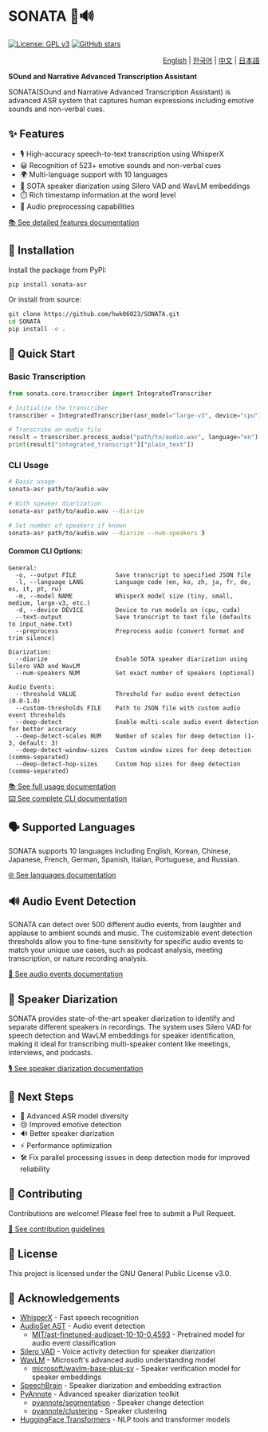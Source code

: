 # SONATA 🎵🔊

[![License: GPL v3](https://img.shields.io/badge/License-GPLv3-blue.svg)](https://www.gnu.org/licenses/gpl-3.0)
[![GitHub stars](https://img.shields.io/github/stars/hwk06023/SONATA?style=social)](https://github.com/hwk06023/SONATA/stargazers)

<div align="right">
<a href="README.md">English</a> |
<a href="i18n/README.ko.md">한국어</a> |
<a href="i18n/README.zh.md">中文</a> |
<a href="i18n/README.ja.md">日本語</a>
</div>

**SOund and Narrative Advanced Transcription Assistant**

SONATA(SOund and Narrative Advanced Transcription Assistant) is advanced ASR system that captures human expressions including emotive sounds and non-verbal cues.

## ✨ Features

- 🎙️ High-accuracy speech-to-text transcription using WhisperX
- 😀 Recognition of 523+ emotive sounds and non-verbal cues
- 🌍 Multi-language support with 10 languages
- 👥 SOTA speaker diarization using Silero VAD and WavLM embeddings
- ⏱️ Rich timestamp information at the word level
- 🔄 Audio preprocessing capabilities

[📚 See detailed features documentation](https://github.com/hwk06023/SONATA/blob/main/docs/FEATURES.md)

## 🚀 Installation

Install the package from PyPI:

```bash
pip install sonata-asr
```

Or install from source:

```bash
git clone https://github.com/hwk06023/SONATA.git
cd SONATA
pip install -e .
```

## 📖 Quick Start

### Basic Transcription

```python
from sonata.core.transcriber import IntegratedTranscriber

# Initialize the transcriber
transcriber = IntegratedTranscriber(asr_model="large-v3", device="cpu")

# Transcribe an audio file
result = transcriber.process_audio("path/to/audio.wav", language="en")
print(result["integrated_transcript"]["plain_text"])
```

### CLI Usage

```bash
# Basic usage
sonata-asr path/to/audio.wav

# With speaker diarization
sonata-asr path/to/audio.wav --diarize

# Set number of speakers if known
sonata-asr path/to/audio.wav --diarize --num-speakers 3
```

#### Common CLI Options:

```
General:
  -o, --output FILE           Save transcript to specified JSON file
  -l, --language LANG         Language code (en, ko, zh, ja, fr, de, es, it, pt, ru)
  -m, --model NAME            WhisperX model size (tiny, small, medium, large-v3, etc.)
  -d, --device DEVICE         Device to run models on (cpu, cuda)
  --text-output               Save transcript to text file (defaults to input_name.txt)
  --preprocess                Preprocess audio (convert format and trim silence)

Diarization:
  --diarize                   Enable SOTA speaker diarization using Silero VAD and WavLM
  --num-speakers NUM          Set exact number of speakers (optional)

Audio Events:
  --threshold VALUE           Threshold for audio event detection (0.0-1.0)
  --custom-thresholds FILE    Path to JSON file with custom audio event thresholds
  --deep-detect               Enable multi-scale audio event detection for better accuracy
  --deep-detect-scales NUM    Number of scales for deep detection (1-3, default: 3)
  --deep-detect-window-sizes  Custom window sizes for deep detection (comma-separated)
  --deep-detect-hop-sizes     Custom hop sizes for deep detection (comma-separated)
```

[📚 See full usage documentation](https://github.com/hwk06023/SONATA/blob/main/docs/USAGE.md)  
[⌨️ See complete CLI documentation](https://github.com/hwk06023/SONATA/blob/main/docs/CLI.md)

## 🗣️ Supported Languages

SONATA supports 10 languages including English, Korean, Chinese, Japanese, French, German, Spanish, Italian, Portuguese, and Russian.

[🌐 See languages documentation](https://github.com/hwk06023/SONATA/blob/main/docs/LANGUAGES.md)

## 🔊 Audio Event Detection

SONATA can detect over 500 different audio events, from laughter and applause to ambient sounds and music. The customizable event detection thresholds allow you to fine-tune sensitivity for specific audio events to match your unique use cases, such as podcast analysis, meeting transcription, or nature recording analysis.

[🎵 See audio events documentation](https://github.com/hwk06023/SONATA/blob/main/docs/AUDIO_EVENTS.md)

## 👥 Speaker Diarization

SONATA provides state-of-the-art speaker diarization to identify and separate different speakers in recordings. The system uses Silero VAD for speech detection and WavLM embeddings for speaker identification, making it ideal for transcribing multi-speaker content like meetings, interviews, and podcasts.

[🎙️ See speaker diarization documentation](https://github.com/hwk06023/SONATA/blob/main/docs/SPEAKER_DIARIZATION.md)

## 🚀 Next Steps

- 🧠 Advanced ASR model diversity
- 😢 Improved emotive detection
- 🔊 Better speaker diarization
- ⚡ Performance optimization
- 🛠️ Fix parallel processing issues in deep detection mode for improved reliability

## 🤝 Contributing

Contributions are welcome! Please feel free to submit a Pull Request.

[📝 See contribution guidelines](https://github.com/hwk06023/SONATA/blob/main/docs/CONTRIBUTING.md)

## 📄 License

This project is licensed under the GNU General Public License v3.0.

## 🙏 Acknowledgements

- [WhisperX](https://github.com/m-bain/whisperX) - Fast speech recognition
- [AudioSet AST](https://github.com/YuanGongND/ast) - Audio event detection
  - [MIT/ast-finetuned-audioset-10-10-0.4593](https://huggingface.co/MIT/ast-finetuned-audioset-10-10-0.4593) - Pretrained model for audio event classification
- [Silero VAD](https://github.com/snakers4/silero-vad) - Voice activity detection for speaker diarization
- [WavLM](https://github.com/microsoft/unilm/tree/master/wavlm) - Microsoft's advanced audio understanding model
  - [microsoft/wavlm-base-plus-sv](https://huggingface.co/microsoft/wavlm-base-plus-sv) - Speaker verification model for speaker embeddings
- [SpeechBrain](https://github.com/speechbrain/speechbrain) - Speaker diarization and embedding extraction
- [PyAnnote](https://github.com/pyannote) - Advanced speaker diarization toolkit
  - [pyannote/segmentation](https://github.com/pyannote/pyannote-audio) - Speaker change detection
  - [pyannote/clustering](https://github.com/pyannote/pyannote-audio) - Speaker clustering
- [HuggingFace Transformers](https://github.com/huggingface/transformers) - NLP tools and transformer models